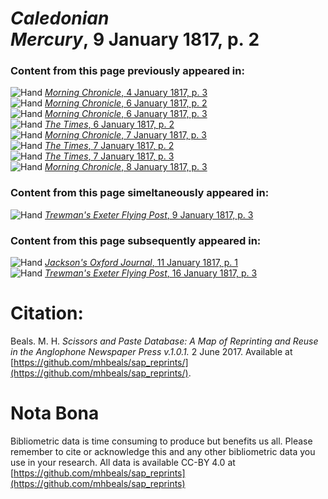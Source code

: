 # *Caledonian Mercury*, 9 January 1817, p. 2  
  
### Content from this page previously appeared in:  
![Hand](http://scissorsandpaste.net/wp-content/uploads/2017/06/smallhandpointer.png) [*Morning Chronicle*, 4 January 1817, p. 3](https://mhbeals.github.io/sap_html/Morning-Chronicle/Morning-Chronicle-4-January-1817-p-3)  
![Hand](http://scissorsandpaste.net/wp-content/uploads/2017/06/smallhandpointer.png) [*Morning Chronicle*, 6 January 1817, p. 2](https://mhbeals.github.io/sap_html/Morning-Chronicle/Morning-Chronicle-6-January-1817-p-2)  
![Hand](http://scissorsandpaste.net/wp-content/uploads/2017/06/smallhandpointer.png) [*Morning Chronicle*, 6 January 1817, p. 3](https://mhbeals.github.io/sap_html/Morning-Chronicle/Morning-Chronicle-6-January-1817-p-3)  
![Hand](http://scissorsandpaste.net/wp-content/uploads/2017/06/smallhandpointer.png) [*The Times*, 6 January 1817, p. 2](https://mhbeals.github.io/sap_html/The-Times/The-Times-6-January-1817-p-2)  
![Hand](http://scissorsandpaste.net/wp-content/uploads/2017/06/smallhandpointer.png) [*Morning Chronicle*, 7 January 1817, p. 3](https://mhbeals.github.io/sap_html/Morning-Chronicle/Morning-Chronicle-7-January-1817-p-3)  
![Hand](http://scissorsandpaste.net/wp-content/uploads/2017/06/smallhandpointer.png) [*The Times*, 7 January 1817, p. 2](https://mhbeals.github.io/sap_html/The-Times/The-Times-7-January-1817-p-2)  
![Hand](http://scissorsandpaste.net/wp-content/uploads/2017/06/smallhandpointer.png) [*The Times*, 7 January 1817, p. 3](https://mhbeals.github.io/sap_html/The-Times/The-Times-7-January-1817-p-3)  
![Hand](http://scissorsandpaste.net/wp-content/uploads/2017/06/smallhandpointer.png) [*Morning Chronicle*, 8 January 1817, p. 3](https://mhbeals.github.io/sap_html/Morning-Chronicle/Morning-Chronicle-8-January-1817-p-3)  
  
### Content from this page simeltaneously appeared in:  
![Hand](http://scissorsandpaste.net/wp-content/uploads/2017/06/smallhandpointer.png) [*Trewman's Exeter Flying Post*, 9 January 1817, p. 3](https://mhbeals.github.io/sap_html/Trewman's-Exeter-Flying-Post/Trewman's-Exeter-Flying-Post-9-January-1817-p-3)  
  
### Content from this page subsequently appeared in:  
![Hand](http://scissorsandpaste.net/wp-content/uploads/2017/06/smallhandpointer.png) [*Jackson's Oxford Journal*, 11 January 1817, p. 1](https://mhbeals.github.io/sap_html/Jackson's-Oxford-Journal/Jackson's-Oxford-Journal-11-January-1817-p-1)  
![Hand](http://scissorsandpaste.net/wp-content/uploads/2017/06/smallhandpointer.png) [*Trewman's Exeter Flying Post*, 16 January 1817, p. 3](https://mhbeals.github.io/sap_html/Trewman's-Exeter-Flying-Post/Trewman's-Exeter-Flying-Post-16-January-1817-p-3)  


# Citation: 

Beals. M. H. *Scissors and Paste Database: A Map of Reprinting and Reuse in the Anglophone Newspaper Press v.1.0.1.* 2 June 2017. Available at [https://github.com/mhbeals/sap_reprints/](https://github.com/mhbeals/sap_reprints/). 

# Nota Bona

Bibliometric data is time consuming to produce but benefits us all. Please remember to cite or acknowledge this and any other bibliometric data you use in your research. All data is available CC-BY 4.0 at [https://github.com/mhbeals/sap_reprints](https://github.com/mhbeals/sap_reprints)